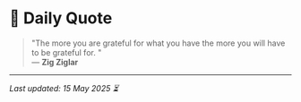 # 📜 Daily Quote

> "The more you are grateful for what you have the more you will have to be grateful for.  "  
> — **Zig Ziglar**

---

_Last updated: 15 May 2025 ⏳_
